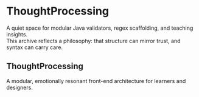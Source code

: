 # ThoughtProcessing
A quiet space for modular Java validators, regex scaffolding, and teaching insights.  
This archive reflects a philosophy: that structure can mirror trust, and syntax can carry care.
## ThoughtProcessing
A modular, emotionally resonant front-end architecture for learners and designers.
